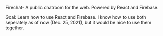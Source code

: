 Firechat- A public chatroom for the web. Powered by React and Firebase. 

Goal: Learn how to use React and Firebase. I know how to use both seperately as of now (Dec. 25, 2021), but it would be nice to use them together.